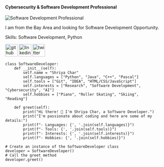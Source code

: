 #### Cybersecurity & Software Development Professional
![Software Development Professional](https://media.licdn.com/dms/image/C5603AQFeFTSS5WbIHw/profile-displayphoto-shrink_800_800/0/1660773063073?e=1701302400&v=beta&t=yCUt28PZDwoucE_pDvhSsEb_3CiDrXkB6nzgViSv1_g)

I am from the Bay Area and looking for Software Development Opportunity.

Skills: Software Development, Python


[<img src='https://cdn.jsdelivr.net/npm/simple-icons@3.0.1/icons/github.svg' alt='github' height='40'>](https://github.com/shriya8)  [<img src='https://cdn.jsdelivr.net/npm/simple-icons@3.0.1/icons/linkedin.svg' alt='linkedin' height='40'>](https://www.linkedin.com/in/shriya-char-cs/)  [<img src='https://pbs.twimg.com/profile_images/1701280981532155904/YAmaK2k8_400x400.jpg' alt='twitter' height='40'>](https://twitter.com/shriyac8)  

```
class SoftwareDeveloper:
    def __init__(self):
        self.name = "Shriya Char"
        self.languages = ["Python", "Java", "C++", "Pascal"]
        self.tools = ["Git", "IDEA", "HTML/CSS/JavaScript"]
        self.interests = ["Research", "Software Development", "Cybersecurity", "AI"]
        self.hobbies = ["Piano", "Roller Skating", "Skiing", "Reading"] 

    def greet(self):
        print("Hi there! 👋 I'm Shriya Char, a Software Developer.")
        print("I'm passionate about coding and here are some of my details:")
        print(f"- Languages: {', '.join(self.languages)}")
        print(f"- Tools: {', '.join(self.tools)}")
        print(f"- Interests: {', '.join(self.interests)}")
        print(f"- Hobbies: {', '.join(self.hobbies)}")

# Create an instance of the SoftwareDeveloper class
developer = SoftwareDeveloper()
# Call the greet method
developer.greet()
```

